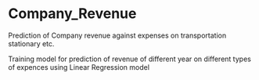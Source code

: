 # Company_Revenue
Prediction of Company revenue against expenses on transportation stationary etc.

Training model for prediction of revenue of different year on different types of expences using Linear Regression model
